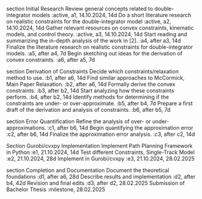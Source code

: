 section Initial Research
Review general concepts related to double-integrator models									:active, a1, 14.10.2024, 14d
Do a short literature research on realistic constraints for the double-integrator model		:active, a2, 14.10.2024, 14d
Gather relevant resources on convex constraints, kinematic models, and control theory.		:active, a3, 14.10.2024, 14d
Start reading and summarizing the in-depth analysis of the work in [2].						:a4, after a3, 14d
Finalize the literature research on realistic constraints for double-integrator models.		:a5, after a4, 7d
Begin sketching out ideas for the derivation of convex constraints.							:a6, after a5, 7d

section Derivation of Constraints
Decide which constraints/relaxation method to use.											:b1, after a6, 14d
Find similar approaches to McCormick, Main Paper Relaxation.								:b2, after a6, 14d
Formally derive the convex constraints.														:b3, after b2, 14d
Start analyzing how these constraints perform.												:b4, after b2, 14d
Identify methods for determining if the constraints are under- or over-approximate.			:b5, after b4, 7d
Prepare a first draft of the derivation and analysis of constraints.						:b6, after b5, 7d

section Error Quantification
Refine the analysis of over- or under-approximations.										:c1, after b6, 14d
Begin quantifying the approximation error													:c2, after b6, 14d
Finalize the approximation error analysis.													:c3, after c2, 14d

Section Gurobi/cvxpy Implementation
Implement Path Planning Framework in Python													:e1, 21.10.2024, 14d
Test different Constraints, Single-Track Model												:e2, 21.10.2024, 28d
Implement in Gurobi/cvxpy																	:e3, 21.10.2024, 28.02.2025


section Completion and Documentation
Document the theoretical foundations 														:d1, after a6, 28d
Describe results and implementation 														:d2, after b4, 42d
Revision and final edits 																	:d3, after d2, 28.02.2025
Submission of Bachelor Thesis																:milestone, 28.02.2025
